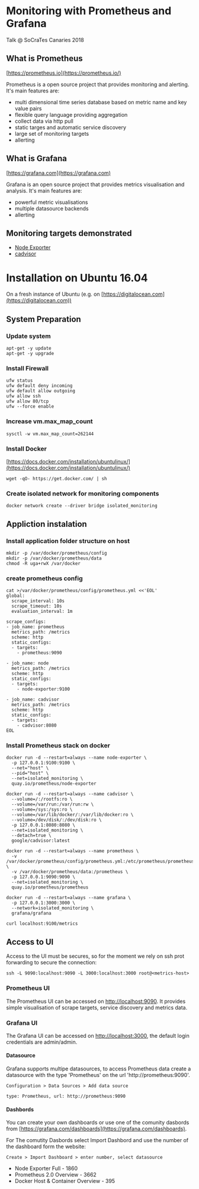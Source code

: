 # Monitoring with Prometheus and Grafana

Talk @ SoCraTes Canaries 2018

## What is Prometheus

[https://prometheus.io](https://prometheus.io/)

Prometheus is a open source project that provides monitoring and alerting. 
It's main features are:

* multi dimensional time series database  based on metric name and key value pairs
* flexible query language providing aggregation
* collect data via http pull
* static targes and automatic service discovery
* large set of monitoring targets
* allerting


## What is Grafana

[https://grafana.com](https://grafana.com)

Grafana is an open source project that provides metrics visualisation and analysis.
It's main features are:

* powerful metric visualisations
* multiple datasource backends
* allerting

## Monitoring targets demonstrated

* [Node Exporter](https://github.com/prometheus/node_exporter)
* [cadvisor](https://github.com/google/cadvisor)

# Installation on Ubuntu 16.04

On a fresh instance of Ubuntu (e.g. on [https://digitalocean.com](https://digitalocean.com))

## System Preparation

### Update system
```
apt-get -y update
apt-get -y upgrade
```

### Install Firewall
```
ufw status
ufw default deny incoming
ufw default allow outgoing
ufw allow ssh
ufw allow 80/tcp
ufw --force enable
```

### Increase vm.max_map_count

```
sysctl -w vm.max_map_count=262144
```

### Install Docker

[https://docs.docker.com/installation/ubuntulinux/](https://docs.docker.com/installation/ubuntulinux/)

```
wget -qO- https://get.docker.com/ | sh
```

### Create isolated network for monitoring components
```
docker network create --driver bridge isolated_monitoring
```

## Appliction instalation


### Install application folder structure on host
```
mkdir -p /var/docker/prometheus/config
mkdir -p /var/docker/prometheus/data
chmod -R uga+rwX /var/docker
```

### create prometheus config
```
cat >/var/docker/prometheus/config/prometheus.yml <<'EOL'
global:
  scrape_interval: 10s
  scrape_timeout: 10s
  evaluation_interval: 1m

scrape_configs:
- job_name: prometheus
  metrics_path: /metrics
  scheme: http
  static_configs:
  - targets:
    - prometheus:9090

- job_name: node
  metrics_path: /metrics
  scheme: http
  static_configs:
  - targets:
    - node-exporter:9100  
    
- job_name: cadvisor
  metrics_path: /metrics
  scheme: http
  static_configs:
  - targets:
    - cadvisor:8080    
EOL
```

### Install Prometheus stack on docker
```
docker run -d --restart=always --name node-exporter \
  -p 127.0.0.1:9100:9100 \
  --net="host" \
  --pid="host" \
  --net=isolated_monitoring \
  quay.io/prometheus/node-exporter
  
docker run -d --restart=always --name cadvisor \
  --volume=/:/rootfs:ro \
  --volume=/var/run:/var/run:rw \
  --volume=/sys:/sys:ro \
  --volume=/var/lib/docker/:/var/lib/docker:ro \
  --volume=/dev/disk/:/dev/disk:ro \
  -p 127.0.0.1:8080:8080 \
  --net=isolated_monitoring \
  --detach=true \
  google/cadvisor:latest  
  
docker run -d --restart=always --name prometheus \
  -v /var/docker/prometheus/config/prometheus.yml:/etc/prometheus/prometheus.yml \
  -v /var/docker/prometheus/data:/prometheus \
  -p 127.0.0.1:9090:9090 \
  --net=isolated_monitoring \
  quay.io/prometheus/prometheus

docker run -d --restart=always --name grafana \
  -p 127.0.0.1:3000:3000 \
  --network=isolated_monitoring \
  grafana/grafana
```

```
curl localhost:9100/metrics
```

## Access to UI

Access to the UI must be secures, so for the moment we rely on ssh prot forwarding to secure the connection:

```
ssh -L 9090:localhost:9090 -L 3000:localhost:3000 root@<metrics-host>
``` 

### Prometheus UI

The Prometheus UI can be accessed on [http://localhost:9090](http://localhost:9090). 
It provides simple visualisation of scrape targets, service discovery and metrics data.


### Grafana UI

The Grafana UI can be accessed on [http://localhost:3000](http://localhost:3000), the default login credentials are admin/admin.

#### Datasource

Grafana supports multipe datasources, to access Prometheus data create a datasource with the type 'Prometheus' on the url 'http://prometheus:9090'.

```
Configuration > Data Sources > Add data source

type: Prometheus, url: http://prometheus:9090
``` 

#### Dashbords

You can create your own dashboards or use one of the comunity dasbords from [https://grafana.com/dashboards](https://grafana.com/dashboards).

For The comutity Dasbords select Import Dashbord and use the number of the dashboard form the website:
```
Create > Import Dashboard > enter number, select datasource
```

* Node Exporter Full - 1860  
* Prometheus 2.0 Overview - 3662
* Docker Host & Container Overview - 395
 

